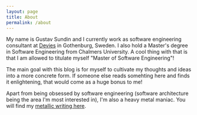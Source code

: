```yaml
---
layout: page
title: About
permalink: /about
---
```


My name is Gustav Sundin and I currently work as software engineering consultant at [Devies](https://www.devies.se) in Gothenburg, Sweden. I also hold a Master's degree in Software Engineering from Chalmers University. A cool thing with that is that I am allowed to titulate myself "Master of Software Engineering"!

The main goal with this blog is for myself to cultivate my thoughts and ideas into a more concrete form. If someone else reads somehting here and finds it enlightening, that would come as a huge bonus to me!

Apart from being obsessed by software engineering (software architecture being the area I'm most interested in), I'm also a heavy metal maniac. You will find my [metallic writing here](https://www.jawbreaker.se/blog).
